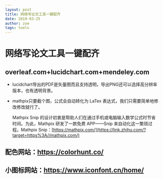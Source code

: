 ```yaml
---
layout: post
title: 网络写论文工具一键配齐
date: 2019-03-25
author: zoe
tags: tools
---
```

# 网络写论文工具一键配齐

## overleaf.com+lucidchart.com+mendeley.com

 - lucidchart导出的PDF是矢量图而且支持透明，导出PNG还可以选择高分辨率版本，也有透明背景。

 - mathpix只要截个图，公式会自动转化为 LaTex 表达式，我们只需要简单地修改修改就行了。

   Mathpix Snip 的设计初衷是帮助人们在通过手机或电脑输入数学公式时节省时间。为此，Mathpix 研发了一款免费 APP——Snip 来自动化这一繁琐过程。Mathpix Snip：[https://mathpix.com/](https://link.zhihu.com/?target=https%3A//mathpix.com/)

## 配色网站：https://colorhunt.co/

## 小图标网站：https://www.iconfont.cn/home/

